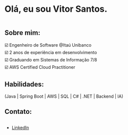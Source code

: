 # Olá, eu sou Vitor Santos.
 <div style="display: inline-block"></div>
 
 ## Sobre mim:

<ul style="list-style-type: none; padding-left: 0; margin: 0;">
  <li>☑️ Engenheiro de Software @Itaú Unibanco</li>
  <li>☑️ 2 anos de experiência em desenvolvimento</li>
  <li>☑️ Graduando em Sistemas de Informação 7/8</li>
  <li>☑️ AWS Certified Cloud Practitioner</li>
</ul>

 
 ## Habilidades:
 <div style="display: inline-block">
(Java | Spring Boot | AWS | SQL | C# | .NET | Backend | IA)
 </div>
 
 ## Contato:
 <div style="display: inline-block">
   <ul>
     <li><a href="https://www.linkedin.com/in/vitor-santos-alves/">LinkedIn</a></li>
   </ul>
 </div>
 
